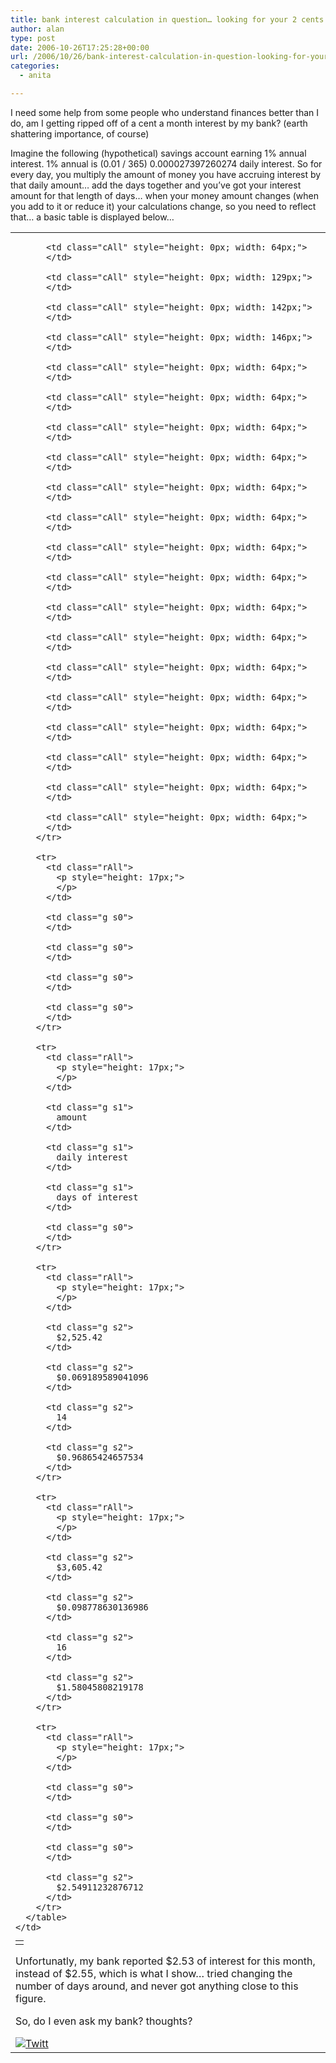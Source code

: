 ```yaml
---
title: bank interest calculation in question… looking for your 2 cents
author: alan
type: post
date: 2006-10-26T17:25:28+00:00
url: /2006/10/26/bank-interest-calculation-in-question-looking-for-your-2-cents/
categories:
  - anita

---
```

I need some help from some people who understand finances better than I do, am I getting ripped off of a cent a month interest by my bank? (earth shattering importance, of course) 

Imagine the following (hypothetical) savings account earning 1% annual interest. 1% annual is (0.01 / 365) 0.000027397260274 daily interest. So for every day, you multiply the amount of money you have accruing interest by that daily amount&#8230; add the days together and you&#8217;ve got your interest amount for that length of days&#8230; when your money amount changes (when you add to it or reduce it) your calculations change, so you need to reflect that&#8230; a basic table is displayed below&#8230; 

<table id="tblMain" border="0" cellpadding="0" cellspacing="0">
  <tr>
    <td>
      <table class="tblGenFixed" style="font-size: 10pt;" id="tblMain_0" border="0" cellpadding="0" cellspacing="0">
        <tr>
          <td class="cAll" style="height: 0px; width: 0px;">
          </td>
          
          <td class="cAll" style="height: 0px; width: 64px;">
          </td>
          
          <td class="cAll" style="height: 0px; width: 129px;">
          </td>
          
          <td class="cAll" style="height: 0px; width: 142px;">
          </td>
          
          <td class="cAll" style="height: 0px; width: 146px;">
          </td>
          
          <td class="cAll" style="height: 0px; width: 64px;">
          </td>
          
          <td class="cAll" style="height: 0px; width: 64px;">
          </td>
          
          <td class="cAll" style="height: 0px; width: 64px;">
          </td>
          
          <td class="cAll" style="height: 0px; width: 64px;">
          </td>
          
          <td class="cAll" style="height: 0px; width: 64px;">
          </td>
          
          <td class="cAll" style="height: 0px; width: 64px;">
          </td>
          
          <td class="cAll" style="height: 0px; width: 64px;">
          </td>
          
          <td class="cAll" style="height: 0px; width: 64px;">
          </td>
          
          <td class="cAll" style="height: 0px; width: 64px;">
          </td>
          
          <td class="cAll" style="height: 0px; width: 64px;">
          </td>
          
          <td class="cAll" style="height: 0px; width: 64px;">
          </td>
          
          <td class="cAll" style="height: 0px; width: 64px;">
          </td>
          
          <td class="cAll" style="height: 0px; width: 64px;">
          </td>
          
          <td class="cAll" style="height: 0px; width: 64px;">
          </td>
          
          <td class="cAll" style="height: 0px; width: 64px;">
          </td>
          
          <td class="cAll" style="height: 0px; width: 64px;">
          </td>
        </tr>
        
        <tr>
          <td class="rAll">
            <p style="height: 17px;">
            </p>
          </td>
          
          <td class="g s0">
          </td>
          
          <td class="g s0">
          </td>
          
          <td class="g s0">
          </td>
          
          <td class="g s0">
          </td>
        </tr>
        
        <tr>
          <td class="rAll">
            <p style="height: 17px;">
            </p>
          </td>
          
          <td class="g s1">
            amount
          </td>
          
          <td class="g s1">
            daily interest
          </td>
          
          <td class="g s1">
            days of interest
          </td>
          
          <td class="g s0">
          </td>
        </tr>
        
        <tr>
          <td class="rAll">
            <p style="height: 17px;">
            </p>
          </td>
          
          <td class="g s2">
            $2,525.42
          </td>
          
          <td class="g s2">
            $0.069189589041096
          </td>
          
          <td class="g s2">
            14
          </td>
          
          <td class="g s2">
            $0.96865424657534
          </td>
        </tr>
        
        <tr>
          <td class="rAll">
            <p style="height: 17px;">
            </p>
          </td>
          
          <td class="g s2">
            $3,605.42
          </td>
          
          <td class="g s2">
            $0.098778630136986
          </td>
          
          <td class="g s2">
            16
          </td>
          
          <td class="g s2">
            $1.58045808219178
          </td>
        </tr>
        
        <tr>
          <td class="rAll">
            <p style="height: 17px;">
            </p>
          </td>
          
          <td class="g s0">
          </td>
          
          <td class="g s0">
          </td>
          
          <td class="g s0">
          </td>
          
          <td class="g s2">
            $2.54911232876712
          </td>
        </tr>
      </table>
    </td>
  </tr>
</table>

Unfortunatly, my bank reported $2.53 of interest for this month, instead of $2.55, which is what I show&#8230; tried changing the number of days around, and never got anything close to this figure. 

So, do I even ask my bank? thoughts?

<div class="twttr_button">
  <a href="http://twitter.com/share?url=https://zeroasterisk.com/2006/10/26/bank-interest-calculation-in-question-looking-for-your-2-cents/&text=bank+interest+calculation+in+question...+looking+for+your+2+cents" target="_blank" title="Click here if you like this article."> <img src="http://zeroasterisk.com/wp-content/plugins/twitter-plugin/images/twitt.gif" alt="Twitt" /> </a>
</div>